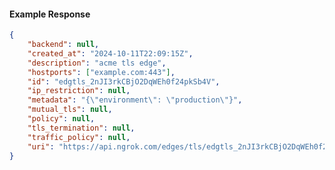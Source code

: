 <!-- Code generated for API Clients. DO NOT EDIT. -->

#### Example Response

```json
{
	"backend": null,
	"created_at": "2024-10-11T22:09:15Z",
	"description": "acme tls edge",
	"hostports": ["example.com:443"],
	"id": "edgtls_2nJI3rkCBjO2DqWEh0f24pkSb4V",
	"ip_restriction": null,
	"metadata": "{\"environment\": \"production\"}",
	"mutual_tls": null,
	"policy": null,
	"tls_termination": null,
	"traffic_policy": null,
	"uri": "https://api.ngrok.com/edges/tls/edgtls_2nJI3rkCBjO2DqWEh0f24pkSb4V"
}
```
